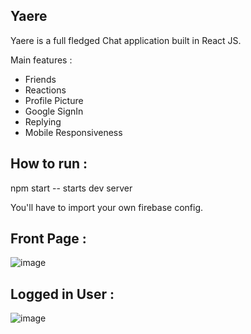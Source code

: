 ## Yaere

Yaere is a full fledged Chat application built in React JS. 

Main features :
- Friends
- Reactions
- Profile Picture
- Google SignIn
- Replying
- Mobile Responsiveness

## How to run :
npm start -- starts dev server

You'll have to import your own firebase config.

## Front Page :
![image](https://github.com/user-attachments/assets/0c40ea12-03c6-4fa2-aadf-4791f5ecea1e)

## Logged in User :
![image](https://github.com/user-attachments/assets/112ca553-605a-4cfb-bc95-274435b11748)
